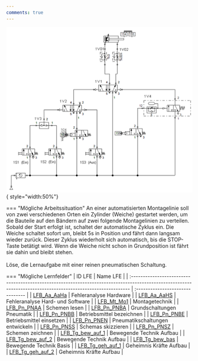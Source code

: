```yaml
---
comments: true
---
```


![Image Aufgabe Pneumatik](../assets/img/lernpfad_1a_pneumatik.png){ style="width:50%"}

=== "Mögliche Arbeitssituation"
    An einer automatisierten Montagelinie soll von zwei verschiedenen Orten ein Zylinder (Weiche) gestartet werden, 
    um die Bauteile auf den Bändern auf zwei folgende Montagelinien zu verteilen. Sobald der Start erfolgt ist, 
    schaltet der automatische Zyklus ein. Die Weiche schaltet sofort um, bleibt 5s in Position und fährt dann 
    langsam wieder zurück. Dieser Zyklus wiederholt sich automatisch, bis die STOP-Taste betätigt wird. 
    Wenn die Weiche nicht schon in Grundposition ist fährt sie dahin und bleibt stehen.  
    <br>
    Löse, die Lernaufgabe mit einer reinen pneumatischen Schaltung.

=== "Mögliche Lernfelder"
    | ID LFE                                                                                                                                                       | Name LFE                         |
    | :----------------------------------------------------------------------------------------------------------------------------------------------------------- | :------------------------------- |
    | <a href="https://futuremem-docs-xemax.eu.pythonanywhere.com/de/data/4000_lfe_00/#4ABDBD42-BE55-A54C-8DEE-16DDE576B8DB" target="_blank">LFB_Aa_AaHa</a>       | Fehleranalyse Hardware           |
    | <a href="https://futuremem-docs-xemax.eu.pythonanywhere.com/de/data/4000_lfe_00/#A9BBDC4D-9C11-704C-89E3-F3DC0CD85EB0" target="_blank">LFB_Aa_AaHS</a>       | Fehleranalyse Hard- und Software |
    | <a href="https://futuremem-docs-xemax.eu.pythonanywhere.com/de/data/4000_lfe_02/#CA4BFD57-C0ED-5648-BBD9-791CD4011384" target="_blank">LFB_Mt_Mo1</a>        | Montagetechnik                   |
    | <a href="https://futuremem-docs-xemax.eu.pythonanywhere.com/de/data/4000_lfe_03/#6A5626D3-EF14-234A-960B-DD2A822A8408" target="_blank">LFB_Pn_PNAA</a>       | Schemen lesen                    |
    | <a href="https://futuremem-docs-xemax.eu.pythonanywhere.com/de/data/4000_lfe_03/#A7BD7EEA-2185-1C4C-9698-3F563EECB56E" target="_blank">LFB_Pn_PNBA</a>       | Grundschaltungen Pneumatik       |
    | <a href="https://futuremem-docs-xemax.eu.pythonanywhere.com/de/data/4000_lfe_03/#FB36F6D4-725D-BC4F-B3A7-2A2D2F997453" target="_blank">LFB_Pn_PNBB</a>       | Betriebsmittel bezeichnen        |
    | <a href="https://futuremem-docs-xemax.eu.pythonanywhere.com/de/data/4000_lfe_03/#DD5F1F2A-B3E1-DB47-A60F-44881BC4BC58" target="_blank">LFB_Pn_PNBE</a>       | Betriebsmittel einsetzen         |
    | <a href="https://futuremem-docs-xemax.eu.pythonanywhere.com/de/data/4000_lfe_03/#431EE942-A82D-7C42-8AE8-2C77F4714B4A" target="_blank">LFB_Pn_PNEN</a>       | Pneumatikschaltungen entwickeln  |
    | <a href="https://futuremem-docs-xemax.eu.pythonanywhere.com/de/data/4000_lfe_03/#4720C9CC-BEE9-4647-B27B-DD1AE83B8C73" target="_blank">LFB_Pn_PNSS</a>       | Schemas skizzieren               |
    | <a href="https://futuremem-docs-xemax.eu.pythonanywhere.com/de/data/4000_lfe_03/#6F4F2408-50A3-FC43-A6F4-B7E527BB2AA6" target="_blank">LFB_Pn_PNSZ</a>       | Schemen zeichnen                 |
    | <a href="https://futuremem-docs-xemax.eu.pythonanywhere.com/de/data/4000_lfe_02/#CA4BFD57-C0ED-5648-BBD9-791CD4011384" target="_blank">LFB_Tg_bew_auf_1</a>  | Bewegende Technik Aufbau         |
    | <a href="https://futuremem-docs-xemax.eu.pythonanywhere.com/de/data/4000_lfe_02/#CA4BFD57-C0ED-5648-BBD9-791CD4011384" target="_blank">LFB_Tg_bew_auf_2</a>  | Bewegende Technik Aufbau         |
    | <a href="https://futuremem-docs-xemax.eu.pythonanywhere.com/de/data/4000_lfe_02/#CA4BFD57-C0ED-5648-BBD9-791CD4011384" target="_blank">LFB_Tg_bew_bas</a>    | Bewegende Technik Basis          |
    | <a href="https://futuremem-docs-xemax.eu.pythonanywhere.com/de/data/4000_lfe_02/#CA4BFD57-C0ED-5648-BBD9-791CD4011384" target="_blank">LFB_Tg_geh_auf_1</a>  | Geheimnis Kräfte Aufbau          |
    | <a href="https://futuremem-docs-xemax.eu.pythonanywhere.com/de/data/4000_lfe_02/#CA4BFD57-C0ED-5648-BBD9-791CD4011384" target="_blank">LFB_Tg_geh_auf_2</a>  | Geheimnis Kräfte Aufbau          |
